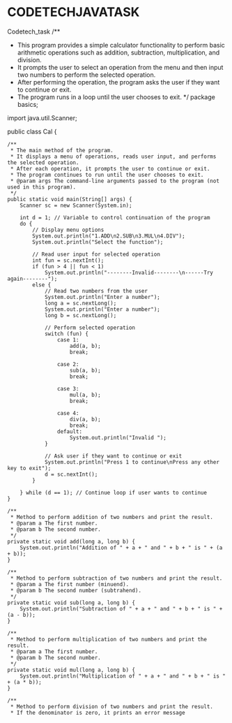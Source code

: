 # CODETECHJAVATASK
Codetech_task
/**
 * This program provides a simple calculator functionality to perform basic arithmetic operations such as addition, subtraction, multiplication, and division.
 * It prompts the user to select an operation from the menu and then input two numbers to perform the selected operation.
 * After performing the operation, the program asks the user if they want to continue or exit.
 * The program runs in a loop until the user chooses to exit.
 */
package basics;

import java.util.Scanner;

public class Cal {

    /**
     * The main method of the program.
     * It displays a menu of operations, reads user input, and performs the selected operation.
     * After each operation, it prompts the user to continue or exit.
     * The program continues to run until the user chooses to exit.
     * @param args The command-line arguments passed to the program (not used in this program).
     */
    public static void main(String[] args) {
        Scanner sc = new Scanner(System.in);

        int d = 1; // Variable to control continuation of the program
        do {
            // Display menu options
            System.out.println("1.ADD\n2.SUB\n3.MUL\n4.DIV");
            System.out.println("Select the function");

            // Read user input for selected operation
            int fun = sc.nextInt();
            if (fun > 4 || fun < 1)
                System.out.println("--------Invalid--------\n------Try again--------");
            else {
                // Read two numbers from the user
                System.out.println("Enter a number");
                long a = sc.nextLong();
                System.out.println("Enter a number");
                long b = sc.nextLong();

                // Perform selected operation
                switch (fun) {
                    case 1:
                        add(a, b);
                        break;

                    case 2:
                        sub(a, b);
                        break;

                    case 3:
                        mul(a, b);
                        break;

                    case 4:
                        div(a, b);
                        break;
                    default:
                        System.out.println("Invalid ");
                }

                // Ask user if they want to continue or exit
                System.out.println("Press 1 to continue\nPress any other key to exit");
                d = sc.nextInt();
            }

        } while (d == 1); // Continue loop if user wants to continue
    }

    /**
     * Method to perform addition of two numbers and print the result.
     * @param a The first number.
     * @param b The second number.
     */
    private static void add(long a, long b) {
        System.out.println("Addition of " + a + " and " + b + " is " + (a + b));
    }

    /**
     * Method to perform subtraction of two numbers and print the result.
     * @param a The first number (minuend).
     * @param b The second number (subtrahend).
     */
    private static void sub(long a, long b) {
        System.out.println("Subtraction of " + a + " and " + b + " is " + (a - b));
    }

    /**
     * Method to perform multiplication of two numbers and print the result.
     * @param a The first number.
     * @param b The second number.
     */
    private static void mul(long a, long b) {
        System.out.println("Multiplication of " + a + " and " + b + " is " + (a * b));
    }

    /**
     * Method to perform division of two numbers and print the result.
     * If the denominator is zero, it prints an error message

